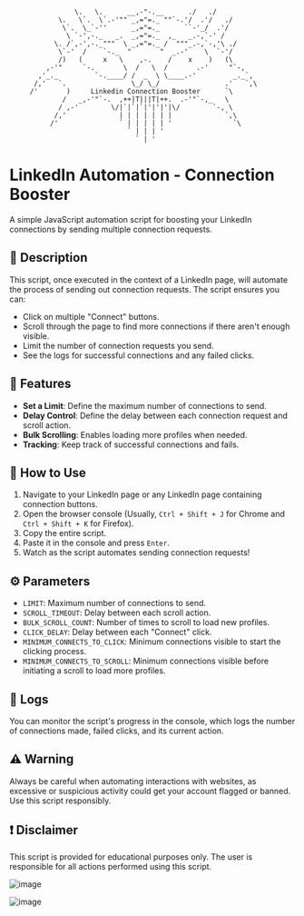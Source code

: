 

```

                \.   \.      __,-"-.__      ./   ./
            \.   \`.  \`.-'"" _,="=._ ""`-.'/  .'/   ./
             \`.  \_`-''      _,="=._      ``-'_/  .'/
              \ `-',-._   _.  _,="=._  ,_   _.-,`-' /
           \. /`,-',-._"""  \ _,="=._ /  """_.-,`-,'\ ./
            \`-'  /    `-._  "       "  _.-'    \  `-'/
            /)   (     x   \    ,-.    /    x    )   (\
         ,-'"     `-.       \  /   \  /       .-'     "`-,
       ,'_._         `-.____/ /  _  \ \____.-'         _._`,
      /,'   `.                \_/ \_/                .'   `,\
     /'       )     Linkedin Connection Booster      `\
             /   _,-'"`-.  ,++|T|||T|++.  .-'"`-,_   \
            / ,-'        \/|`|`|`|'|'|'|\/        `-, \
           /,'             | | | | | | |             `,\
          /'               ` | | | | | '               `\
                             ` | | | '
                               ` | '

```
# LinkedIn Automation - Connection Booster

A simple JavaScript automation script for boosting your LinkedIn connections by sending multiple connection requests.

## 📘 Description

This script, once executed in the context of a LinkedIn page, will automate the process of sending out connection requests. The script ensures you can:
- Click on multiple "Connect" buttons.
- Scroll through the page to find more connections if there aren't enough visible.
- Limit the number of connection requests you send.
- See the logs for successful connections and any failed clicks.

## 🌟 Features

- **Set a Limit**: Define the maximum number of connections to send.
- **Delay Control**: Define the delay between each connection request and scroll action.
- **Bulk Scrolling**: Enables loading more profiles when needed.
- **Tracking**: Keep track of successful connections and fails.

## 🚀 How to Use

1. Navigate to your LinkedIn page or any LinkedIn page containing connection buttons.
2. Open the browser console (Usually, `Ctrl + Shift + J` for Chrome and `Ctrl + Shift + K` for Firefox).
3. Copy the entire script.
4. Paste it in the console and press `Enter`.
5. Watch as the script automates sending connection requests!

## ⚙️ Parameters

- `LIMIT`: Maximum number of connections to send.
- `SCROLL_TIMEOUT`: Delay between each scroll action.
- `BULK_SCROLL_COUNT`: Number of times to scroll to load new profiles.
- `CLICK_DELAY`: Delay between each "Connect" click.
- `MINIMUM_CONNECTS_TO_CLICK`: Minimum connections visible to start the clicking process.
- `MINIMUM_CONNECTS_TO_SCROLL`: Minimum connections visible before initiating a scroll to load more profiles.

## 📜 Logs

You can monitor the script's progress in the console, which logs the number of connections made, failed clicks, and its current action.

## ⚠️ Warning

Always be careful when automating interactions with websites, as excessive or suspicious activity could get your account flagged or banned. Use this script responsibly.

## ❗ Disclaimer

This script is provided for educational purposes only. The user is responsible for all actions performed using this script.



![image](https://user-images.githubusercontent.com/93614373/214266268-ea11936e-5622-4d0a-ac71-4854f2b0f5e1.png)

![image](https://user-images.githubusercontent.com/93614373/214266764-72343741-72f6-445e-94bc-524328690219.png)





